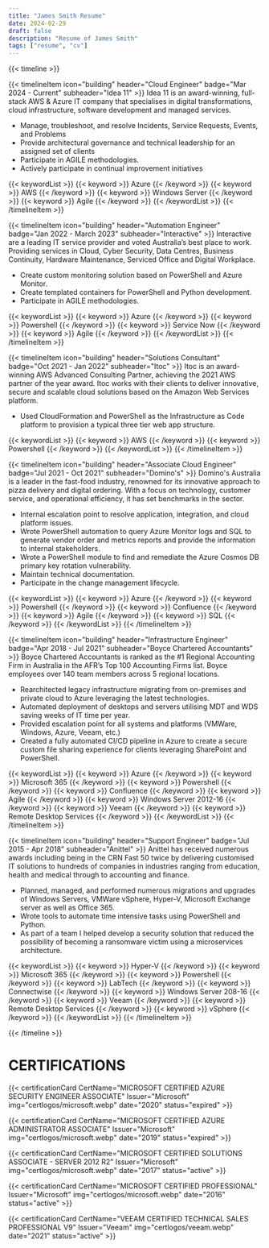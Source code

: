 ```yaml
---
title: "James Smith Resume"
date: 2024-02-29
draft: false
description: "Resume of James Smith"
tags: ["resume", "cv"]
---
```


{{< timeline >}}

<!-- Idea11 -->
{{< timelineItem icon="building" header="Cloud Engineer" badge="Mar 2024 - Current" subheader="Idea 11" >}}
Idea 11 is an award-winning, full-stack AWS & Azure IT company that specialises in digital transformations, cloud infrastructure, software development and managed services.
<ul>
    <li>Manage, troubleshoot, and resolve Incidents, Service Requests, Events, and Problems</li>
    <li>Provide architectural governance and technical leadership for an assigned set of clients</li>
    <li>Participate in AGILE methodologies.</li>
    <li>Actively participate in continual improvement initiatives</li>
</ul>

{{< keywordList >}}
    {{< keyword >}} Azure {{< /keyword >}}
    {{< keyword >}} AWS {{< /keyword >}}
    {{< keyword >}} Windows Server {{< /keyword >}}
    {{< keyword >}} Agile {{< /keyword >}}
{{< /keywordList >}}
{{< /timelineItem >}}

<!-- INTERACTIVE -->
{{< timelineItem icon="building" header="Automation Engineer" badge="Jan 2022 - March 2023" subheader="Interactive" >}}
Interactive are a leading IT service provider and voted Australia’s best place to work. Providing services in Cloud, Cyber Security, Data Centres, Business Continuity, Hardware Maintenance, Serviced Office and Digital Workplace.
<ul>
    <li>Create custom monitoring solution based on PowerShell and Azure Monitor.</li>
    <li>Create templated containers for PowerShell and Python development.</li>
    <li>Participate in AGILE methodologies.</li>
</ul>

{{< keywordList >}}
    {{< keyword >}} Azure {{< /keyword >}}
    {{< keyword >}} Powershell {{< /keyword >}}
    {{< keyword >}} Service Now {{< /keyword >}}
    {{< keyword >}} Agile {{< /keyword >}}
{{< /keywordList >}}
{{< /timelineItem >}}

<!-- ITOC -->
{{< timelineItem icon="building" header="Solutions Consultant" badge="Oct 2021 - Jan 2022" subheader="Itoc" >}}
Itoc is an award-winning AWS Advanced Consulting Partner, achieving the 2021 AWS partner of the year award. Itoc works with their clients to deliver innovative, secure and scalable cloud solutions based on the Amazon Web Services platform.

<ul>
    <li> Used CloudFormation and PowerShell as the Infrastructure as Code platform to provision a typical three tier web app structure. </li>
</ul>

{{< keywordList >}}
    {{< keyword >}} AWS {{< /keyword >}}
    {{< keyword >}} Powershell {{< /keyword >}}
{{< /keywordList >}}
{{< /timelineItem >}}

<!-- DOMINOS -->
{{< timelineItem icon="building" header="Associate Cloud Engineer" badge="Jul 2021 - Oct 2021" subheader="Domino's" >}}
Domino's Australia is a leader in the fast-food industry, renowned for its innovative approach to pizza delivery and digital ordering. With a focus on technology, customer service, and operational efficiency, it has set benchmarks in the sector.
<ul>
    <li> Internal escalation point to resolve application, integration, and cloud platform issues.</li>
    <li> Wrote PowerShell automation to query Azure Monitor logs and SQL to generate vendor order and metrics reports and provide the information to internal stakeholders.</li>
    <li> Wrote a PowerShell module to find and remediate the Azure Cosmos DB primary key rotation vulnerability.</li>
    <li> Maintain technical documentation.</li>
    <li> Participate in the change management lifecycle.</li>
</ul>

{{< keywordList >}}
    {{< keyword >}} Azure {{< /keyword >}}
    {{< keyword >}} Powershell {{< /keyword >}}
    {{< keyword >}} Confluence {{< /keyword >}}
    {{< keyword >}} Agile {{< /keyword >}}
    {{< keyword >}} SQL {{< /keyword >}}
{{< /keywordList >}}
{{< /timelineItem >}}

<!-- BOYCE -->
{{< timelineItem icon="building" header="Infrastructure Engineer" badge="Apr 2018 - Jul 2021" subheader="Boyce Chartered Accountants" >}}
Boyce Chartered Accountants is ranked as the #1 Regional Accounting Firm in Australia in the AFR’s Top 100 Accounting Firms list. Boyce employees over 140 team members across 5 regional locations. 
<ul>
    <li> Rearchitected legacy infrastructure migrating from on-premises and private cloud to Azure leveraging the latest technologies.</li>
    <li> Automated deployment of desktops and servers utilising MDT and WDS saving weeks of IT time per year.</li>
    <li> Provided escalation point for all systems and platforms (VMWare, Windows, Azure, Veeam, etc.)</li>
    <li> Created a fully automated CI/CD pipeline in Azure to create a secure custom file sharing experience for clients leveraging SharePoint and PowerShell.</li>
</ul>

{{< keywordList >}}
    {{< keyword >}} Azure {{< /keyword >}}
    {{< keyword >}} Microsoft 365 {{< /keyword >}}
    {{< keyword >}} Powershell {{< /keyword >}}
    {{< keyword >}} Confluence {{< /keyword >}}
    {{< keyword >}} Agile {{< /keyword >}}
    {{< keyword >}} Windows Server 2012-16 {{< /keyword >}}
    {{< keyword >}} Veeam {{< /keyword >}}
    {{< keyword >}} Remote Desktop Services {{< /keyword >}}
{{< /keywordList >}}
{{< /timelineItem >}}

<!-- ANITTEL -->
{{< timelineItem icon="building" header="Support Engineer" badge="Jul 2015 - Apr 2018" subheader="Anittel" >}}
Anittel has received numerous awards including being in the CRN Fast 50 twice by delivering customised IT solutions to hundreds of companies in industries ranging from education, health and medical through to accounting and finance.

<ul>
    <li> Planned, managed, and performed numerous migrations and upgrades of Windows Servers, VMWare vSphere, Hyper-V, Microsoft Exchange server as well as Office 365. </li>
    <li> Wrote tools to automate time intensive tasks using PowerShell and Python. </li>
    <li> As part of a team I helped develop a security solution that reduced the possibility of becoming a ransomware victim using a microservices architecture. </li>
</ul>

{{< keywordList >}}
    {{< keyword >}} Hyper-V {{< /keyword >}}
    {{< keyword >}} Microsoft 365 {{< /keyword >}}
    {{< keyword >}} Powershell {{< /keyword >}}
    {{< keyword >}} LabTech {{< /keyword >}}
    {{< keyword >}} Connectwise {{< /keyword >}}
    {{< keyword >}} Windows Server 208-16 {{< /keyword >}}
    {{< keyword >}} Veeam {{< /keyword >}}
    {{< keyword >}} Remote Desktop Services {{< /keyword >}}
    {{< keyword >}} vSphere {{< /keyword >}}
{{< /keywordList >}}
{{< /timelineItem >}}

{{< /timeline >}}

# CERTIFICATIONS

{{< certificationCard CertName="MICROSOFT CERTIFIED AZURE SECURITY ENGINEER ASSOCIATE" Issuer="Microsoft" img="certlogos/microsoft.webp" date="2020" status="expired" >}}

{{< certificationCard CertName="MICROSOFT CERTIFIED AZURE ADMINISTRATOR ASSOCIATE" Issuer="Microsoft" img="certlogos/microsoft.webp" date="2019" status="expired" >}}

{{< certificationCard CertName="MICROSOFT CERTIFIED SOLUTIONS ASSOCIATE - SERVER 2012 R2" Issuer="Microsoft" img="certlogos/microsoft.webp" date="2017" status="active" >}}

{{< certificationCard CertName="MICROSOFT CERTIFIED PROFESSIONAL" Issuer="Microsoft" img="certlogos/microsoft.webp" date="2016" status="active" >}}

{{< certificationCard CertName="VEEAM CERTIFIED TECHNICAL SALES PROFESSIONAL V9" Issuer="Veeam" img="certlogos/veeam.webp" date="2021" status="active" >}}